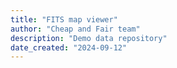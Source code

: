 ```yaml
---
title: "FITS map viewer"
author: "Cheap and Fair team"
description: "Demo data repository"
date_created: "2024-09-12"
---
```


<script src="https://cdn.jsdelivr.net/pyodide/v0.26.1/full/pyodide.js"></script>

<script type="text/javascript">
  async function main(){
    let pyodide = await loadPyodide();

await pyodide.loadPackage("micropip");
await pyodide.loadPackage("ssl");
const micropip = pyodide.pyimport("micropip");
await micropip.install('https://healpy.github.io/pyhealpy/dist/healpy-0.1.0-py3-none-any.whl');
await micropip.install('matplotlib');

pyodide.runPythonAsync(`
import js
from pyodide.ffi import to_js
from urllib.parse import urlparse
from urllib.parse import parse_qs


def get_url_parameters():
    # Get the current URL using JavaScript's window.location.href
    url = js.window.location.href

    parsed_url = urlparse(url)
    captured_value = parse_qs(parsed_url.query)["url"][0]
    return captured_value


import matplotlib

matplotlib.use("module://matplotlib_pyodide.wasm_backend")
import healpy as hp
import numpy as np

import matplotlib.pyplot as plt
from pyodide.http import pyfetch

url = get_url_parameters()
response = await pyfetch(url)
a = await response.bytes()
with open("a.fits", "wb") as f:
    f.write(a)
m = hp.read_map("a.fits")
hp.projview(m, coord=["G"], unit="uK_CMB", projection_type="mollweide")
plt.title(url.split("/")[-1])
plt.show()
`);
  }
  main();
</script>
